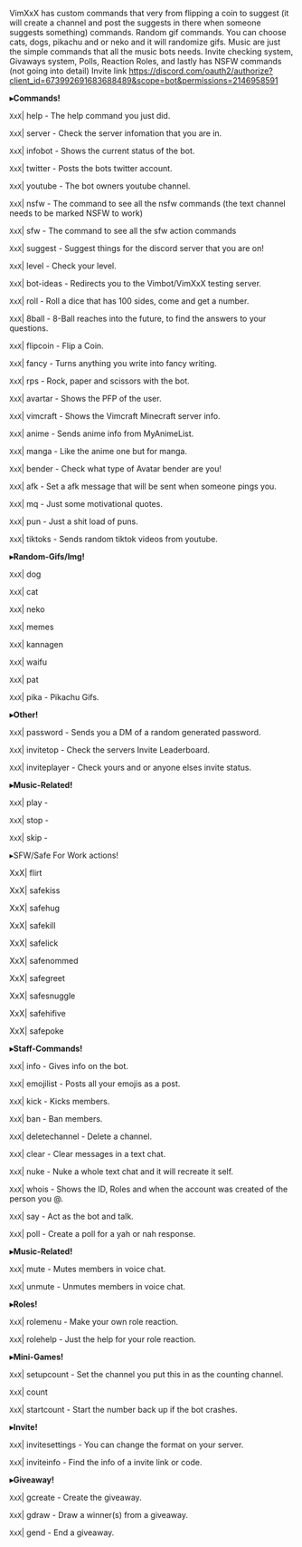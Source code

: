 VimXxX has custom commands that very from flipping a coin to suggest (it will create a channel and post the suggests in there when someone suggests something) commands. 
Random gif commands. You can choose cats, dogs, pikachu and or neko and it will randomize gifs.
Music are just the simple commands that all the music bots needs. Invite checking system, Givaways system, Polls, Reaction Roles, and lastly has NSFW commands (not going into detail)
Invite link https://discord.com/oauth2/authorize?client_id=673992691683688489&scope=bot&permissions=2146958591

**__▸Commands!__** 

`XxX`| help - The help command you just did.

`XxX`| server - Check the server infomation that you are in.

`XxX`| infobot - Shows the current status of the bot.

`XxX`| twitter - Posts the bots twitter account.

`XxX`| youtube - The bot owners youtube channel.

`XxX`| nsfw - The command to see all the nsfw commands (the text channel needs to be marked NSFW to work)

`XxX`| sfw - The command to see all the sfw action commands

`XxX`| suggest - Suggest things for the discord server that you are on!

`XxX`| level - Check your level.

`XxX`| bot-ideas - Redirects you to the Vimbot/VimXxX testing server.

`XxX`| roll - Roll a dice that has 100 sides, come and get a number.

`XxX`| 8ball - 8-Ball reaches into the future, to find the answers to your questions.

`XxX`| flipcoin - Flip a Coin.

`XxX`| fancy - Turns anything you write into fancy writing.

`XxX`| rps - Rock, paper and scissors with the bot.

`XxX`| avartar - Shows the PFP of the user.

`XxX`| vimcraft - Shows the Vimcraft Minecraft server info.

`XxX`| anime - Sends anime info from MyAnimeList.

`XxX`| manga - Like the anime one but for manga.

`XxX`| bender - Check what type of Avatar bender are you!

`XxX`| afk - Set a afk message that will be sent when someone pings you.

`XxX`| mq - Just some motivational quotes.

`XxX`| pun - Just a shit load of puns.

`XxX`| tiktoks - Sends random tiktok videos from youtube.

**__▸Random-Gifs/Img!__** 

`XxX`| dog

`XxX`| cat

`XxX`| neko

`XxX`| memes

`XxX`| kannagen

`XxX`| waifu

`XxX`| pat

`XxX`| pika - Pikachu Gifs.

**__▸Other!__** 

`XxX`| password - Sends you a DM of a random generated password.

`XxX`| invitetop - Check the servers Invite Leaderboard.

`XxX`| inviteplayer - Check yours and or anyone elses invite status.

**__▸Music-Related!__** 

`XxX`| play - 

`XxX`| stop - 

`XxX`| skip -  

▸SFW/Safe For Work actions!

XxX| flirt

XxX| safekiss

XxX| safehug

XxX| safekill

XxX| safelick

XxX| safenommed

XxX| safegreet

XxX| safesnuggle

XxX| safehifive

XxX| safepoke

**__▸Staff-Commands!__** 

`XxX`| info - Gives info on the bot.

`XxX`| emojilist - Posts all your emojis as a post.

`XxX`| kick - Kicks members.

`XxX`| ban - Ban members.

`XxX`| deletechannel - Delete a channel.

`XxX`| clear - Clear messages in a text chat.

`XxX`| nuke - Nuke a whole text chat and it will recreate it self.

`XxX`| whois - Shows the ID, Roles and when the account was created of the person you @.

`XxX`| say - Act as the bot and talk.

`XxX`| poll - Create a poll for a yah or nah response.

**__▸Music-Related!__** 

`XxX`| mute - Mutes members in voice chat.

`XxX`| unmute - Unmutes members in voice chat.

**__▸Roles!__** 

`XxX`| rolemenu - Make your own role reaction.

`XxX`| rolehelp - Just the help for your role reaction.

**__▸Mini-Games!__** 

`XxX`| setupcount - Set the channel you put this in as the counting channel.

`XxX`| count

`XxX`| startcount - Start the number back up if the bot crashes.

**__▸Invite!__** 

`XxX`| invitesettings - You can change the format on your server.

`XxX`| inviteinfo - Find the info of a invite link or code.

**__▸Giveaway!__** 

`XxX`| gcreate - Create the giveaway.

`XxX`| gdraw - Draw a winner(s) from a giveaway.

`XxX`| gend - End a giveaway.
